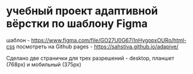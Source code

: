 # учебный проект адаптивной вёрстки по шаблону Figma

шаблон - https://www.figma.com/file/GO27U0G67i1nHygopxOURo/html-css
посмотреть на Github pages - https://sahstiva.github.io/adapive/

Сделано две странички для трех разрешений - desktop, планшет (768px) и мобильный (375px)
